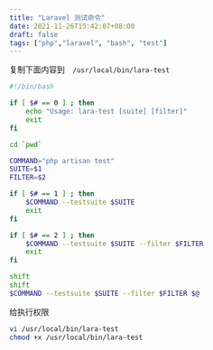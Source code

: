 ```yaml
---
title: "Laravel 测试命令"
date: 2021-11-26T15:42:07+08:00
draft: false
tags: ["php","laravel", "bash", "test"]
---
```


复制下面内容到　`/usr/local/bin/lara-test`

```bash
#!/bin/bash

if [ $# == 0 ] ; then
    echo "Usage: lara-test [suite] [filter]"
    exit
fi

cd `pwd`

COMMAND="php artisan test"
SUITE=$1
FILTER=$2

if [ $# == 1 ] ; then
    $COMMAND --testsuite $SUITE
    exit
fi

if [ $# == 2 ] ; then
    $COMMAND --testsuite $SUITE --filter $FILTER
    exit
fi

shift
shift
$COMMAND --testsuite $SUITE --filter $FILTER $@
```
<!--more-->
给执行权限  

```bash
vi /usr/local/bin/lara-test
chmod +x /usr/local/bin/lara-test
```

